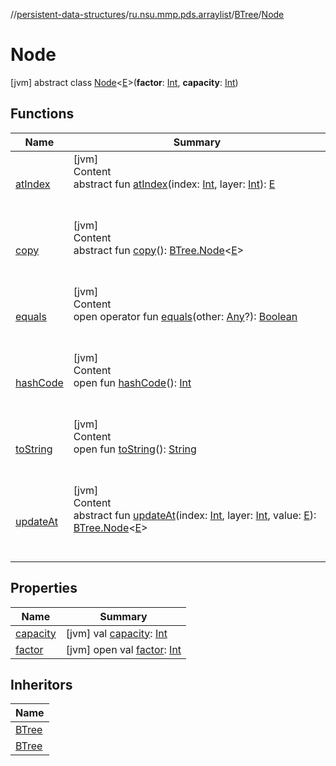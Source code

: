 //[persistent-data-structures](../../../index.md)/[ru.nsu.mmp.pds.arraylist](../../index.md)/[BTree](../index.md)/[Node](index.md)



# Node  
 [jvm] abstract class [Node](index.md)<[E](index.md)>(**factor**: [Int](https://kotlinlang.org/api/latest/jvm/stdlib/kotlin/-int/index.html), **capacity**: [Int](https://kotlinlang.org/api/latest/jvm/stdlib/kotlin/-int/index.html))   


## Functions  
  
|  Name|  Summary| 
|---|---|
| <a name="ru.nsu.mmp.pds.arraylist/BTree.Node/atIndex/#kotlin.Int#kotlin.Int/PointingToDeclaration/"></a>[atIndex](at-index.md)| <a name="ru.nsu.mmp.pds.arraylist/BTree.Node/atIndex/#kotlin.Int#kotlin.Int/PointingToDeclaration/"></a>[jvm]  <br>Content  <br>abstract fun [atIndex](at-index.md)(index: [Int](https://kotlinlang.org/api/latest/jvm/stdlib/kotlin/-int/index.html), layer: [Int](https://kotlinlang.org/api/latest/jvm/stdlib/kotlin/-int/index.html)): [E](index.md)  <br><br><br>
| <a name="ru.nsu.mmp.pds.arraylist/BTree.Node/copy/#/PointingToDeclaration/"></a>[copy](copy.md)| <a name="ru.nsu.mmp.pds.arraylist/BTree.Node/copy/#/PointingToDeclaration/"></a>[jvm]  <br>Content  <br>abstract fun [copy](copy.md)(): [BTree.Node](index.md)<[E](index.md)>  <br><br><br>
| <a name="kotlin/Any/equals/#kotlin.Any?/PointingToDeclaration/"></a>[equals](../../../ru.nsu.mmp.pds.map/-persistent-map/index.md#%5Bkotlin%2FAny%2Fequals%2F%23kotlin.Any%3F%2FPointingToDeclaration%2F%5D%2FFunctions%2F-546294518)| <a name="kotlin/Any/equals/#kotlin.Any?/PointingToDeclaration/"></a>[jvm]  <br>Content  <br>open operator fun [equals](../../../ru.nsu.mmp.pds.map/-persistent-map/index.md#%5Bkotlin%2FAny%2Fequals%2F%23kotlin.Any%3F%2FPointingToDeclaration%2F%5D%2FFunctions%2F-546294518)(other: [Any](https://kotlinlang.org/api/latest/jvm/stdlib/kotlin/-any/index.html)?): [Boolean](https://kotlinlang.org/api/latest/jvm/stdlib/kotlin/-boolean/index.html)  <br><br><br>
| <a name="kotlin/Any/hashCode/#/PointingToDeclaration/"></a>[hashCode](../../../ru.nsu.mmp.pds.map/-persistent-map/index.md#%5Bkotlin%2FAny%2FhashCode%2F%23%2FPointingToDeclaration%2F%5D%2FFunctions%2F-546294518)| <a name="kotlin/Any/hashCode/#/PointingToDeclaration/"></a>[jvm]  <br>Content  <br>open fun [hashCode](../../../ru.nsu.mmp.pds.map/-persistent-map/index.md#%5Bkotlin%2FAny%2FhashCode%2F%23%2FPointingToDeclaration%2F%5D%2FFunctions%2F-546294518)(): [Int](https://kotlinlang.org/api/latest/jvm/stdlib/kotlin/-int/index.html)  <br><br><br>
| <a name="kotlin/Any/toString/#/PointingToDeclaration/"></a>[toString](../../../ru.nsu.mmp.pds.map/-persistent-map/index.md#%5Bkotlin%2FAny%2FtoString%2F%23%2FPointingToDeclaration%2F%5D%2FFunctions%2F-546294518)| <a name="kotlin/Any/toString/#/PointingToDeclaration/"></a>[jvm]  <br>Content  <br>open fun [toString](../../../ru.nsu.mmp.pds.map/-persistent-map/index.md#%5Bkotlin%2FAny%2FtoString%2F%23%2FPointingToDeclaration%2F%5D%2FFunctions%2F-546294518)(): [String](https://kotlinlang.org/api/latest/jvm/stdlib/kotlin/-string/index.html)  <br><br><br>
| <a name="ru.nsu.mmp.pds.arraylist/BTree.Node/updateAt/#kotlin.Int#kotlin.Int#TypeParam(bounds=[kotlin.Any?])/PointingToDeclaration/"></a>[updateAt](update-at.md)| <a name="ru.nsu.mmp.pds.arraylist/BTree.Node/updateAt/#kotlin.Int#kotlin.Int#TypeParam(bounds=[kotlin.Any?])/PointingToDeclaration/"></a>[jvm]  <br>Content  <br>abstract fun [updateAt](update-at.md)(index: [Int](https://kotlinlang.org/api/latest/jvm/stdlib/kotlin/-int/index.html), layer: [Int](https://kotlinlang.org/api/latest/jvm/stdlib/kotlin/-int/index.html), value: [E](index.md)): [BTree.Node](index.md)<[E](index.md)>  <br><br><br>


## Properties  
  
|  Name|  Summary| 
|---|---|
| <a name="ru.nsu.mmp.pds.arraylist/BTree.Node/capacity/#/PointingToDeclaration/"></a>[capacity](capacity.md)| <a name="ru.nsu.mmp.pds.arraylist/BTree.Node/capacity/#/PointingToDeclaration/"></a> [jvm] val [capacity](capacity.md): [Int](https://kotlinlang.org/api/latest/jvm/stdlib/kotlin/-int/index.html)   <br>
| <a name="ru.nsu.mmp.pds.arraylist/BTree.Node/factor/#/PointingToDeclaration/"></a>[factor](factor.md)| <a name="ru.nsu.mmp.pds.arraylist/BTree.Node/factor/#/PointingToDeclaration/"></a> [jvm] open val [factor](factor.md): [Int](https://kotlinlang.org/api/latest/jvm/stdlib/kotlin/-int/index.html)   <br>


## Inheritors  
  
|  Name| 
|---|
| <a name="ru.nsu.mmp.pds.arraylist/BTree.Branch///PointingToDeclaration/"></a>[BTree](../-branch/index.md)
| <a name="ru.nsu.mmp.pds.arraylist/BTree.Leaf///PointingToDeclaration/"></a>[BTree](../-leaf/index.md)

